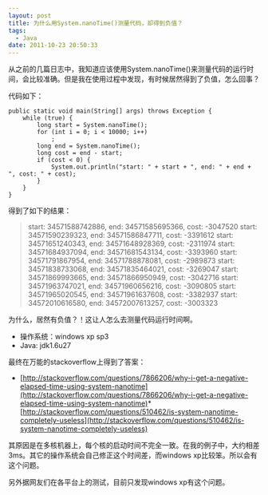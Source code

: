 ```yaml
---
layout: post
title: 为什么用System.nanoTime()测量代码，却得到负值？
tags:
  - Java
date: 2011-10-23 20:50:33
---
```


从之前的几篇日志中，我知道应该使用System.nanoTime()来测量代码的运行时间，会比较准确。但是我在使用过程中发现，有时候居然得到了负值，怎么回事？

代码如下：

```
public static void main(String[] args) throws Exception {
    while (true) {
        long start = System.nanoTime();
        for (int i = 0; i < 10000; i++)
            ;
        long end = System.nanoTime();
        long cost = end - start;
        if (cost < 0) {
            System.out.println("start: " + start + ", end: " + end + ", cost: " + cost);
        }
    }
}
```

得到了如下的结果：

> start: 34571588742886, end: 34571585695366, cost: -3047520 
> start: 34571590239323, end: 34571586847711, cost: -3391612 
> start: 34571651240343, end: 34571648928369, cost: -2311974 
> start: 34571684937094, end: 34571681543134, cost: -3393960 
> start: 34571791867954, end: 34571788878081, cost: -2989873 
> start: 34571838733068, end: 34571835464021, cost: -3269047 
> start: 34571869993665, end: 34571866950949, cost: -3042716 
> start: 34571963747021, end: 34571960656216, cost: -3090805 
> start: 34571965020545, end: 34571961637608, cost: -3382937 
> start: 34572010616580, end: 34572007613257, cost: -3003323

为什么，居然有负值？！这让人怎么去测量代码运行时间啊。

*   操作系统：windows xp sp3
*   Java: jdk1.6u27

最终在万能的stackoverflow上得到了答案：

*   [http://stackoverflow.com/questions/7866206/why-i-get-a-negative-elapsed-time-using-system-nanotime](http://stackoverflow.com/questions/7866206/why-i-get-a-negative-elapsed-time-using-system-nanotime)*   [http://stackoverflow.com/questions/510462/is-system-nanotime-completely-useless](http://stackoverflow.com/questions/510462/is-system-nanotime-completely-useless)

其原因是在多核机器上，每个核的启动时间不完全一致。在我的例子中，大约相差3ms。其它的操作系统会自己修正这个时间差，而windows xp比较笨。所以会有这个问题。

另外据网友们在各平台上的测试，目前只发现windows xp有这个问题。
